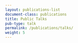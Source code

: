 ```yaml
---
layout: publications-list
document-class: publications
title: Public Talks
pub-type: talk
permalink: /publications/talks/
weight: 5
---
```


